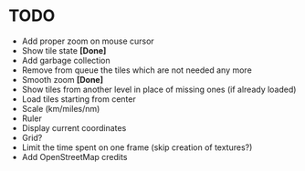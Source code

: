 TODO
====

- Add proper zoom on mouse cursor
- Show tile state **[Done]**
- Add garbage collection
- Remove from queue the tiles which are not needed any more
- Smooth zoom **[Done]**
- Show tiles from another level in place of missing ones (if already loaded)
- Load tiles starting from center
- Scale (km/miles/nm)
- Ruler
- Display current coordinates
- Grid?
- Limit the time spent on one frame (skip creation of textures?)
- Add OpenStreetMap credits
